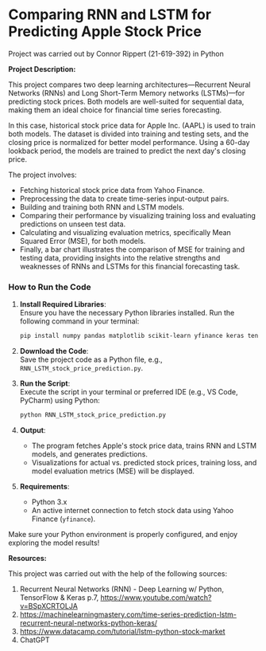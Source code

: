 # Comparing RNN and LSTM for Predicting Apple Stock Price 

Project was carried out by Connor Rippert (21-619-392) in Python

**Project Description:**

This project compares two deep learning architectures—Recurrent Neural Networks (RNNs) and Long Short-Term Memory networks (LSTMs)—for predicting stock prices. Both models are well-suited for sequential data, making them an ideal choice for financial time series forecasting.

In this case, historical stock price data for Apple Inc. (AAPL) is used to train both models. The dataset is divided into training and testing sets, and the closing price is normalized for better model performance. Using a 60-day lookback period, the models are trained to predict the next day's closing price.

The project involves:

- Fetching historical stock price data from Yahoo Finance.
- Preprocessing the data to create time-series input-output pairs.
- Building and training both RNN and LSTM models.
- Comparing their performance by visualizing training loss and evaluating predictions on unseen test data.
- Calculating and visualizing evaluation metrics, specifically Mean Squared Error (MSE), for both models.
- Finally, a bar chart illustrates the comparison of MSE for training and testing data, providing insights into the relative strengths and weaknesses of RNNs and LSTMs for this financial forecasting task.

### **How to Run the Code**

1. **Install Required Libraries**:  
   Ensure you have the necessary Python libraries installed. Run the following command in your terminal:  
   ```bash
   pip install numpy pandas matplotlib scikit-learn yfinance keras tensorflow
   ```

2. **Download the Code**:  
   Save the project code as a Python file, e.g., `RNN_LSTM_stock_price_prediction.py`.

3. **Run the Script**:  
   Execute the script in your terminal or preferred IDE (e.g., VS Code, PyCharm) using Python:  
   ```bash
   python RNN_LSTM_stock_price_prediction.py
   ```

4. **Output**:  
   - The program fetches Apple's stock price data, trains RNN and LSTM models, and generates predictions.  
   - Visualizations for actual vs. predicted stock prices, training loss, and model evaluation metrics (MSE) will be displayed.  

5. **Requirements**:  
   - Python 3.x  
   - An active internet connection to fetch stock data using Yahoo Finance (`yfinance`).  

Make sure your Python environment is properly configured, and enjoy exploring the model results!

**Resources:**

This project was carried out with the help of the following sources: 

1. Recurrent Neural Networks (RNN) - Deep Learning w/ Python, TensorFlow & Keras p.7, https://www.youtube.com/watch?v=BSpXCRTOLJA
2. https://machinelearningmastery.com/time-series-prediction-lstm-recurrent-neural-networks-python-keras/
3. https://www.datacamp.com/tutorial/lstm-python-stock-market
4. ChatGPT
